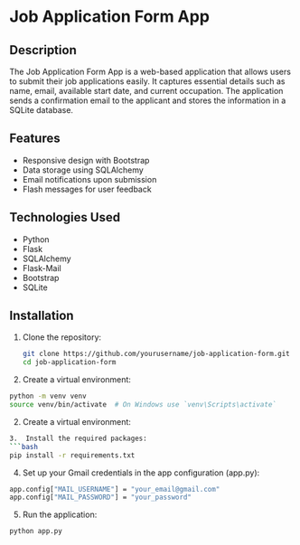 # Job Application Form App

## Description
The Job Application Form App is a web-based application that allows users to submit their job applications easily. It captures essential details such as name, email, available start date, and current occupation. The application sends a confirmation email to the applicant and stores the information in a SQLite database.

## Features
- Responsive design with Bootstrap
- Data storage using SQLAlchemy
- Email notifications upon submission
- Flash messages for user feedback

## Technologies Used
- Python
- Flask
- SQLAlchemy
- Flask-Mail
- Bootstrap
- SQLite

## Installation

1. Clone the repository:
   ```bash
   git clone https://github.com/yourusername/job-application-form.git
   cd job-application-form
2.  Create a virtual environment:
  ```bash
  python -m venv venv
  source venv/bin/activate  # On Windows use `venv\Scripts\activate`
   ```
2.  Create a virtual environment:
  ```bash
3.  Install the required packages:
  ```bash
  pip install -r requirements.txt
  ```
4.  Set up your Gmail credentials in the app configuration (app.py):
  ```bash
  app.config["MAIL_USERNAME"] = "your_email@gmail.com"
  app.config["MAIL_PASSWORD"] = "your_password"
  ```
5. Run the application:
  ```bash
  python app.py
  ```


